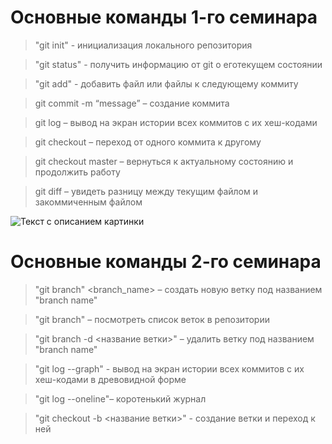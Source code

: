 # Основные команды 1-го семинара

> "git init" - инициализация локального репозитория

> "git status" - получить информацию от git о еготекущем состоянии

> "git add" -   добавить файл или файлы к следующему коммиту

> git commit -m “message” – создание коммита

> git log – вывод на экран истории всех коммитов с их хеш-кодами

> git checkout – переход от одного коммита к другому

> git checkout master – вернуться к актуальному состоянию и продолжить работу

> git diff – увидеть разницу между текущим файлом и закоммиченным файлом

![Текст с описанием картинки](https://gas-kvas.com/uploads/posts/2023-01/1673523392_gas-kvas-com-p-mozg-detskii-risunok-18.jpg)

# Основные команды 2-го семинара

> "git branch" <branch_name> – создать новую ветку под названием "branch name"

> "git branch" – посмотреть список веток в репозитории

> "git branch -d <название ветки>" – удалить ветку под названием "branch name"

> "git log --graph" - вывод на экран истории всех коммитов с их хеш-кодами в древовидной форме

> "git log --oneline"– коротенький журнал

> "git checkout  -b <название ветки>" - создание ветки и переход к ней





